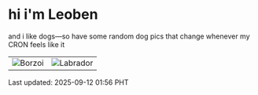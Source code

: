 # hi i'm Leoben

and i like dogs—so have some random dog pics that change whenever my CRON feels like it

|  |  |
|--------|----------|
| ![Borzoi](https://random-dog-vercel.vercel.app/api/random-borzoi?v=1757613394) | ![Labrador](https://random-dog-vercel.vercel.app/api/random-labrador?v=1757613394) |

Last updated: 2025-09-12 01:56 PHT

